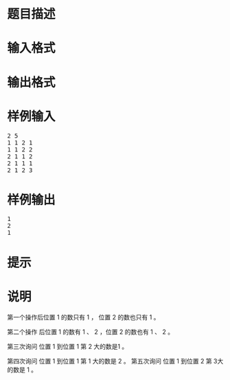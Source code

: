 

# 题目描述



# 输入格式



# 输出格式



# 样例输入


<pre>2 5
1 1 2 1
1 1 2 2
2 1 1 2
2 1 1 1
2 1 2 3</pre>

# 样例输出


<pre>1
2
1</pre>

# 提示



# 说明


<p>
第一个操作后位置 1 的数只有 1 ， 位置 2 的数也只有 1 。
</p>
<p>
第二个操作 后位置 1 的数有 1 、 2 ，位置 2 的数也有 1 、 2 。
</p>
<p>
第三次询问 位置 1 到位置 1 第 2 大的数是1 。
</p>
<p>
第四次询问 位置 1 到位置 1 第 1 大的数是 2 。 第五次询问 位置 1 到位置 2 第 3大的数是 1 。
</p>

